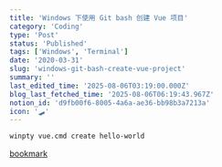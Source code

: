 ```yaml
---
title: 'Windows 下使用 Git bash 创建 Vue 项目'
category: 'Coding'
type: 'Post'
status: 'Published'
tags: ['Windows', 'Terminal']
date: '2020-03-31'
slug: 'windows-git-bash-create-vue-project'
summary: ''
last_edited_time: '2025-08-06T03:19:00.000Z'
blog_last_fetched_time: '2025-08-06T06:19:43.967Z'
notion_id: 'd9fb00f6-8005-4a6a-ae36-bb98b3a7213a'
icon: '🛹'
---
```


```bash
winpty vue.cmd create hello-world
```

[bookmark](https://github.com/vuejs/vue-cli/issues/2117)
